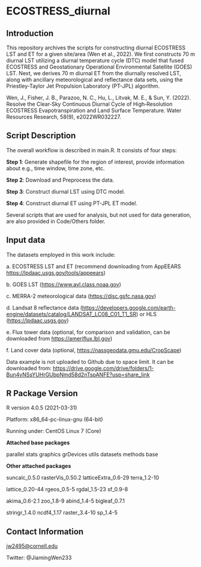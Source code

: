 # ECOSTRESS_diurnal
## Introduction
This repository archives the scripts for constructing diurnal ECOSTRESS LST and ET for a given site/area (Wen et al., 2022). We first constructs 70 m diurnal LST utilizing a diurnal temperature cycle (DTC) model that fused ECOSTRESS and Geostationary Operational Environmental Satellite (GOES) LST. Next, we derives 70 m diurnal ET from the diurnally resolved LST, along with ancillary meteorological and reflectance data sets, using the Priestley-Taylor Jet Propulsion Laboratory (PT-JPL) algorithm.

Wen, J., Fisher, J. B., Parazoo, N. C., Hu, L., Litvak, M. E., & Sun, Y. (2022). Resolve the Clear‐Sky Continuous Diurnal Cycle of High‐Resolution ECOSTRESS Evapotranspiration and Land Surface Temperature. Water Resources Research, 58(9), e2022WR032227.

## Script Description
The overall workflow is described in main.R. It consists of four steps:

**Step 1**: Generate shapefile for the region of interest, provide information about e.g., time window, time zone, etc.

**Step 2**: Download and Preprocess the data.

**Step 3**: Construct diurnal LST using DTC model.

**Step 4**: Construct diurnal ET using PT-JPL ET model.

Several scripts that are used for analysis, but not used for data generation, are also provided in Code/Others folder.

## Input data
The datasets employed in this work include:

a. ECOSTRESS LST and ET (recommend downloading from AppEEARS https://lpdaac.usgs.gov/tools/appeears)

b. GOES LST (https://www.avl.class.noaa.gov)

c. MERRA-2 meteorological data (https://disc.gsfc.nasa.gov)

d. Landsat 8 reflectance data (https://developers.google.com/earth-engine/datasets/catalog/LANDSAT_LC08_C01_T1_SR) or HLS (https://lpdaac.usgs.gov)

e. Flux tower data (optional, for comparison and validation, can be downloaded from https://ameriflux.lbl.gov)

f. Land cover data (optional, https://nassgeodata.gmu.edu/CropScape)

Data example is not uploaded to Github due to space limit. It can be downloaded from: 
https://drive.google.com/drive/folders/1-Bun4vNSsYUHrGUbpNmd58d2nTspANFE?usp=share_link 

## R Package Version
R version 4.0.5 (2021-03-31)

Platform: x86_64-pc-linux-gnu (64-bit)

Running under: CentOS Linux 7 (Core)    

**Attached base packages**

parallel  stats  graphics  grDevices  utils  datasets  methods  base     

**Other attached packages**

suncalc_0.5.0       rasterVis_0.50.2    latticeExtra_0.6-29 terra_1.2-10       

lattice_0.20-44     rgeos_0.5-5         rgdal_1.5-23        sf_0.9-8    

akima_0.6-2.1       zoo_1.8-9           abind_1.4-5         bigleaf_0.7.1      

stringr_1.4.0       ncdf4_1.17          raster_3.4-10       sp_1.4-5

## Contact Information

jw2495@cornell.edu

Twitter: @JiamingWen233
